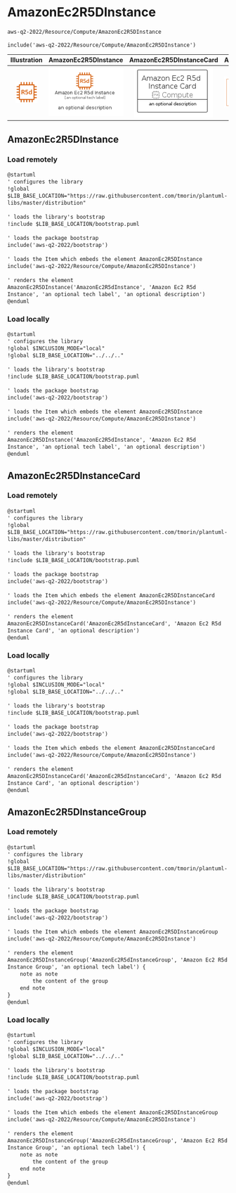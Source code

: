 # AmazonEc2R5DInstance


```text
aws-q2-2022/Resource/Compute/AmazonEc2R5DInstance
```

```text
include('aws-q2-2022/Resource/Compute/AmazonEc2R5DInstance')
```



| Illustration | AmazonEc2R5DInstance | AmazonEc2R5DInstanceCard | AmazonEc2R5DInstanceGroup |
| :---: | :---: | :---: | :---: |
| ![illustration for Illustration](../../../aws-q2-2022/Resource/Compute/AmazonEc2R5DInstance.png) | ![illustration for AmazonEc2R5DInstance](../../../aws-q2-2022/Resource/Compute/AmazonEc2R5DInstance.Local.png) | ![illustration for AmazonEc2R5DInstanceCard](../../../aws-q2-2022/Resource/Compute/AmazonEc2R5DInstanceCard.Local.png) | ![illustration for AmazonEc2R5DInstanceGroup](../../../aws-q2-2022/Resource/Compute/AmazonEc2R5DInstanceGroup.Local.png) |




## AmazonEc2R5DInstance

### Load remotely
```plantuml
@startuml
' configures the library
!global $LIB_BASE_LOCATION="https://raw.githubusercontent.com/tmorin/plantuml-libs/master/distribution"

' loads the library's bootstrap
!include $LIB_BASE_LOCATION/bootstrap.puml

' loads the package bootstrap
include('aws-q2-2022/bootstrap')

' loads the Item which embeds the element AmazonEc2R5DInstance
include('aws-q2-2022/Resource/Compute/AmazonEc2R5DInstance')

' renders the element
AmazonEc2R5DInstance('AmazonEc2R5dInstance', 'Amazon Ec2 R5d Instance', 'an optional tech label', 'an optional description')
@enduml
```

### Load locally
```plantuml
@startuml
' configures the library
!global $INCLUSION_MODE="local"
!global $LIB_BASE_LOCATION="../../.."

' loads the library's bootstrap
!include $LIB_BASE_LOCATION/bootstrap.puml

' loads the package bootstrap
include('aws-q2-2022/bootstrap')

' loads the Item which embeds the element AmazonEc2R5DInstance
include('aws-q2-2022/Resource/Compute/AmazonEc2R5DInstance')

' renders the element
AmazonEc2R5DInstance('AmazonEc2R5dInstance', 'Amazon Ec2 R5d Instance', 'an optional tech label', 'an optional description')
@enduml
```

## AmazonEc2R5DInstanceCard

### Load remotely
```plantuml
@startuml
' configures the library
!global $LIB_BASE_LOCATION="https://raw.githubusercontent.com/tmorin/plantuml-libs/master/distribution"

' loads the library's bootstrap
!include $LIB_BASE_LOCATION/bootstrap.puml

' loads the package bootstrap
include('aws-q2-2022/bootstrap')

' loads the Item which embeds the element AmazonEc2R5DInstanceCard
include('aws-q2-2022/Resource/Compute/AmazonEc2R5DInstance')

' renders the element
AmazonEc2R5DInstanceCard('AmazonEc2R5dInstanceCard', 'Amazon Ec2 R5d Instance Card', 'an optional description')
@enduml
```

### Load locally
```plantuml
@startuml
' configures the library
!global $INCLUSION_MODE="local"
!global $LIB_BASE_LOCATION="../../.."

' loads the library's bootstrap
!include $LIB_BASE_LOCATION/bootstrap.puml

' loads the package bootstrap
include('aws-q2-2022/bootstrap')

' loads the Item which embeds the element AmazonEc2R5DInstanceCard
include('aws-q2-2022/Resource/Compute/AmazonEc2R5DInstance')

' renders the element
AmazonEc2R5DInstanceCard('AmazonEc2R5dInstanceCard', 'Amazon Ec2 R5d Instance Card', 'an optional description')
@enduml
```

## AmazonEc2R5DInstanceGroup

### Load remotely
```plantuml
@startuml
' configures the library
!global $LIB_BASE_LOCATION="https://raw.githubusercontent.com/tmorin/plantuml-libs/master/distribution"

' loads the library's bootstrap
!include $LIB_BASE_LOCATION/bootstrap.puml

' loads the package bootstrap
include('aws-q2-2022/bootstrap')

' loads the Item which embeds the element AmazonEc2R5DInstanceGroup
include('aws-q2-2022/Resource/Compute/AmazonEc2R5DInstance')

' renders the element
AmazonEc2R5DInstanceGroup('AmazonEc2R5dInstanceGroup', 'Amazon Ec2 R5d Instance Group', 'an optional tech label') {
    note as note
        the content of the group
    end note
}
@enduml
```

### Load locally
```plantuml
@startuml
' configures the library
!global $INCLUSION_MODE="local"
!global $LIB_BASE_LOCATION="../../.."

' loads the library's bootstrap
!include $LIB_BASE_LOCATION/bootstrap.puml

' loads the package bootstrap
include('aws-q2-2022/bootstrap')

' loads the Item which embeds the element AmazonEc2R5DInstanceGroup
include('aws-q2-2022/Resource/Compute/AmazonEc2R5DInstance')

' renders the element
AmazonEc2R5DInstanceGroup('AmazonEc2R5dInstanceGroup', 'Amazon Ec2 R5d Instance Group', 'an optional tech label') {
    note as note
        the content of the group
    end note
}
@enduml
```

